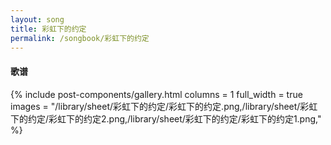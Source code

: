 ```yaml
---
layout: song
title: 彩虹下的约定
permalink: /songbook/彩虹下的约定
---
```


#### 歌谱

{% include post-components/gallery.html
    columns = 1
    full_width = true
    images = "/library/sheet/彩虹下的约定/彩虹下的约定.png,/library/sheet/彩虹下的约定/彩虹下的约定2.png,/library/sheet/彩虹下的约定/彩虹下的约定1.png,"
%}
